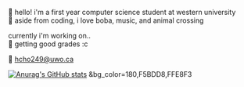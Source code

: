 🐰 hello! i'm a first year computer science student at western university  
🌷 aside from coding, i love boba, music, and animal crossing  

currently i'm working on..  
📎 getting good grades :c  

💌 hcho249@uwo.ca  

[![Anurag's GitHub stats](https://github-readme-stats.vercel.app/api?username=yivwon)](https://github.com/anuraghazra/github-readme-stats) &bg_color=180,F5BDD8,FFE8F3

